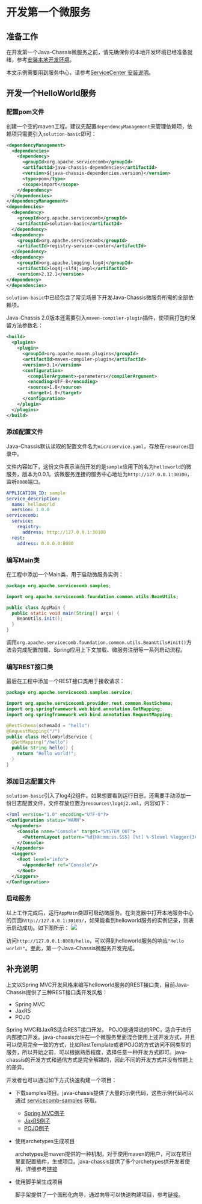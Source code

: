 # 开发第一个微服务

## 准备工作

在开发第一个Java-Chassis微服务之前，请先确保你的本地开发环境已经准备就绪，参考[安装本地开发环境](./development-environment.md)。

本文示例需要用到服务中心，请参考[ServiceCenter 安装说明](http://servicecomb.apache.org/cn/docs/products/service-center/install/)。

## 开发一个HelloWorld服务

### 配置pom文件

创建一个空的maven工程。建议先配置`dependencyManagement`来管理依赖项，依赖项只需要引入`solution-basic`即可：
```xml
<dependencyManagement>
  <dependencies>
    <dependency>
      <groupId>org.apache.servicecomb</groupId>
      <artifactId>java-chassis-dependencies</artifactId>
      <version>${java-chassis-dependencies.version}</version>
      <type>pom</type>
      <scope>import</scope>
    </dependency>
  </dependencies>
</dependencyManagement>
<dependencies>
  <dependency>
    <groupId>org.apache.servicecomb</groupId>
    <artifactId>solution-basic</artifactId>
  </dependency>
  <dependency>
    <groupId>org.apache.servicecomb</groupId>
    <artifactId>registry-service-center</artifactId>
  </dependency>
  <dependency>
    <groupId>org.apache.logging.log4j</groupId>
    <artifactId>log4j-slf4j-impl</artifactId>
    <version>2.12.1</version>
</dependency>
</dependencies>
```
`solution-basic`中已经包含了常见场景下开发Java-Chassis微服务所需的全部依赖项。

Java-Chassis 2.0版本还需要引入`maven-compiler-plugin`插件，使项目打包时保留方法参数名：
```xml
<build>
  <plugins>
    <plugin>
      <groupId>org.apache.maven.plugins</groupId>
      <artifactId>maven-compiler-plugin</artifactId>
      <version>3.1</version>
      <configuration>
        <compilerArgument>-parameters</compilerArgument>
        <encoding>UTF-8</encoding>
        <source>1.8</source>
        <target>1.8</target>
      </configuration>
    </plugin>
  </plugins>
</build>
```

### 添加配置文件

Java-Chassis默认读取的配置文件名为`microservice.yaml`，存放在`resources`目录中。

文件内容如下，这份文件表示当前开发的是`sample`应用下的名为`helloworld`的微服务，版本为0.0.1。该微服务连接的服务中心地址为`http://127.0.0.1:30100`，监听`8080`端口。
```yaml
APPLICATION_ID: sample
service_description:
  name: helloworld
  version: 1.0.0
servicecomb:
  service:
    registry:
      address: http://127.0.0.1:30100
  rest:
    address: 0.0.0.0:8080
```

### 编写Main类

在工程中添加一个Main类，用于启动微服务实例：
```java
package org.apache.servicecomb.samples;

import org.apache.servicecomb.foundation.common.utils.BeanUtils;

public class AppMain {
  public static void main(String[] args) {
    BeanUtils.init();
  }
}
```

调用`org.apache.servicecomb.foundation.common.utils.BeanUtils#init()`方法会完成配置加载、Spring应用上下文加载、微服务注册等一系列启动流程。

### 编写REST接口类

最后在工程中添加一个REST接口类用于接收请求：
```java
package org.apache.servicecomb.samples.service;

import org.apache.servicecomb.provider.rest.common.RestSchema;
import org.springframework.web.bind.annotation.GetMapping;
import org.springframework.web.bind.annotation.RequestMapping;

@RestSchema(schemaId = "hello")
@RequestMapping("/")
public class HelloWorldService {
  @GetMapping("/hello")
  public String hello() {
    return "Hello world!";
  }
}
```

### 添加日志配置文件

`solution-basic`引入了log4j2组件。如果想要看到运行日志，还需要手动添加一份日志配置文件，文件存放位置为`resources\log4j2.xml`，内容如下：
```xml
<?xml version="1.0" encoding="UTF-8"?>
<Configuration status="WARN">
  <Appenders>
    <Console name="Console" target="SYSTEM_OUT">
      <PatternLayout pattern="%d{HH:mm:ss.SSS} [%t] %-5level %logger{36}[%L] - %msg%n"/>
    </Console>
  </Appenders>
  <Loggers>
    <Root level="info">
      <AppenderRef ref="Console"/>
    </Root>
  </Loggers>
</Configuration>
```

### 启动服务

以上工作完成后，运行`AppMain`类即可启动微服务。在浏览器中打开本地服务中心的页面`http://127.0.0.1:30103/`，如果能看到helloworld服务的实例记录，则表示启动成功。如下图所示：
![](./first-sample-registered-in-sc.png)

访问`http://127.0.0.1:8080/hello`，可以得到helloworld服务的响应`"Hello world!"`。至此，第一个Java-Chassis微服务开发完成。

## 补充说明

上文以Spring MVC开发风格来编写helloworld服务的REST接口类，目前Java-Chassis提供了三种REST接口类开发风格：

* Spring MVC
* JaxRS
* POJO

Spring MVC和JaxRS适合REST接口开发。 POJO是通常说的RPC，适合于进行内部接口开发。java-chassis允许在一个微服务里面混合使用上述开发方式，并且可以使用完全一致的方式，比如RestTemplate或者POJO的方式访问不同类型的服务，所以开始之前，可以根据熟悉程度，选择任意一种开发方式即可。java-chassis的开发方式和通信方式是完全解耦的，因此不同的开发方式并没有性能上的差异。

开发者也可以通过如下方式快速构建一个项目：

* 下载samples项目。java-chassis提供了大量的示例代码，这些示例代码可以通过 [servicecomb-samples](https://github.com/apache/servicecomb-samples) 获取。

  * [Spring MVC例子](https://github.com/apache/servicecomb-samples/tree/master/java-chassis-samples/springmvc-sample)
  * [JaxRS例子](https://github.com/apache/servicecomb-samples/tree/master/java-chassis-samples/jaxrs-sample)
  * [POJO例子](https://github.com/apache/servicecomb-samples/tree/master/java-chassis-samples/pojo-sample)

* 使用archetypes生成项目

  archetypes是maven提供的一种机制，对于使用maven的用户，可以在项目里面配置插件，生成项目。java-chassis提供了多个archetypes供开发者使用，详细参考[链接](https://github.com/apache/servicecomb-java-chassis/tree/master/archetypes)

* 使用脚手架生成项目

  脚手架提供了一个图形化向导，通过向导可以快速构建项目，参考[链接](http://start.servicecomb.io/)。
